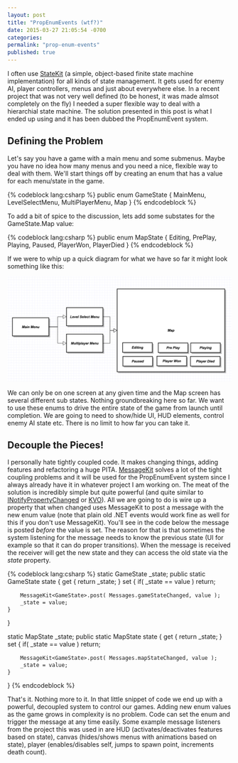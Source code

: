 ```yaml
---
layout: post
title: "PropEnumEvents (wtf?)"
date: 2015-03-27 21:05:54 -0700
categories:
permalink: "prop-enum-events"
published: true
---
```



I often use [StateKit](https://github.com/prime31/StateKit) (a simple, object-based finite state machine implementation) for all kinds of state management. It gets used for enemy AI, player controllers, menus and just about everywhere else. In a recent project that was not very well defined (to be honest, it was made almsot completely on the fly) I needed a super flexible way to deal with a hierarchial state machine. The solution presented in this post is what I ended up using and it has been dubbed the PropEnumEvent system.

<!-- more -->


## Defining the Problem

Let's say you have a game with a main menu and some submenus. Maybe you have no idea how many menus and you need a nice, flexible way to deal with them. We'll start things off by creating an enum that has a value for each menu/state in the game.


{% codeblock lang:csharp %}
public enum GameState
{
	MainMenu,
	LevelSelectMenu,
	MultiPlayerMenu,
	Map
}
{% endcodeblock %}


To add a bit of spice to the discussion, lets add some substates for the GameState.Map value:


{% codeblock lang:csharp %}
public enum MapState
{
	Editing,
	PrePlay,
	Playing,
	Paused,
	PlayerWon,
	PlayerDied
}
{% endcodeblock %}


If we were to whip up a quick diagram for what we have so far it might look something like this:


![](/images/posts/propEnumEvents/state-flow.png)


We can only be on one screen at any given time and the Map screen has several different sub states. Nothing groundbreaking here so far. We want to use these enums to drive the entire state of the game from launch until completion. We are going to need to show/hide UI, HUD elements, control enemy AI state etc. There is no limit to how far you can take it.


## Decouple the Pieces!

I personally hate tightly coupled code. It makes changing things, adding features and refactoring a huge PITA. [MessageKit](https://github.com/prime31/MessageKit) solves a lot of the tight coupling problems and it will be used for the PropEnumEvent system since I always already have it in whatever project I am working on. The meat of the solution is incredibly simple but quite powerful (and quite similar to [INotifyPropertyChanged](https://msdn.microsoft.com/en-us/library/system.componentmodel.inotifypropertychanged%28v=vs.110%29.aspx?f=255&MSPPError=-2147217396) or [KVO](https://developer.apple.com/library/mac/documentation/Cocoa/Conceptual/KeyValueObserving/KeyValueObserving.html)). All we are going to do is wire up a property that when changed uses MessageKit to post a message with the new enum value (note that plain old .NET events would work fine as well for this if you don't use MessageKit). You'll see in the code below the message is posted *before* the value is set. The reason for that is that sometimes the system listening for the message needs to know the previous state (UI for example so that it can do proper transitions). When the message is received the receiver will get the new state and they can access the old state via the *state* property.


{% codeblock lang:csharp %}
static GameState _state;
public static GameState state
{
	get
	{
		return _state;
	}
	set
	{
		if( _state == value )
			return;

		MessageKit<GameState>.post( Messages.gameStateChanged, value );
		_state = value;
	}
}


static MapState _state;
public static MapState state
{
	get
	{
		return _state;
	}
	set
	{
		if( _state == value )
			return;

		MessageKit<GameState>.post( Messages.mapStateChanged, value );
		_state = value;
	}
}
{% endcodeblock %}


That's it. Nothing more to it. In that little snippet of code we end up with a powerful, decoupled system to control our games. Adding new enum values as the game grows in complexity is no problem. Code can set the enum and trigger the message at any time easily. Some example message listeners from the project this was used in are HUD (activates/deactivates features based on state), canvas (hides/shows menus with animations based on state), player (enables/disables self, jumps to spawn point, increments death count).

